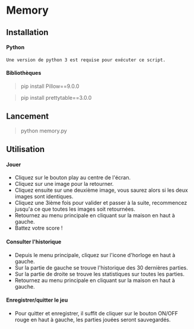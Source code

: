 # Memory

## Installation

#### Python
    Une version de python 3 est requise pour exécuter ce script.
#### Bibliothèques
> pip install Pillow==9.0.0

> pip install prettytable==3.0.0

## Lancement
> python memory.py

## Utilisation

#### Jouer
- Cliquez sur le bouton play au centre de l'écran.
- Cliquez sur une image pour la retourner.
- Cliquez ensuite sur une deuxième image, vous saurez alors si les deux images sont identiques.
- Cliquez une 3ième fois pour valider et passer à la suite, recommencez jusqu'a ce que toutes les images soit retournées.
- Retournez au menu principale en cliquant sur la maison en haut à gauche.
- Battez votre score !
#### Consulter l'historique
- Depuis le menu principale, cliquez sur l'icone d'horloge en haut à gauche.
- Sur la partie de gauche se trouve l'historique des 30 dernières parties.
- Sur la partie de droite se trouve les statistiques sur toutes les parties.
- Retournez au menu principale en cliquant sur la maison en haut à gauche.
#### Enregistrer/quitter le jeu
- Pour quitter et enregistrer, il suffit de cliquer sur le bouton ON/OFF rouge en haut à gauche, les parties jouées seront sauvegardés.